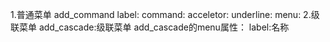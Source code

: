 1.普通菜单
    add_command
    label:
    command:
    acceletor:
    underline:
    menu:
2.级联菜单
    add_cascade:级联菜单
    add_cascade的menu属性：
    label:名称
 